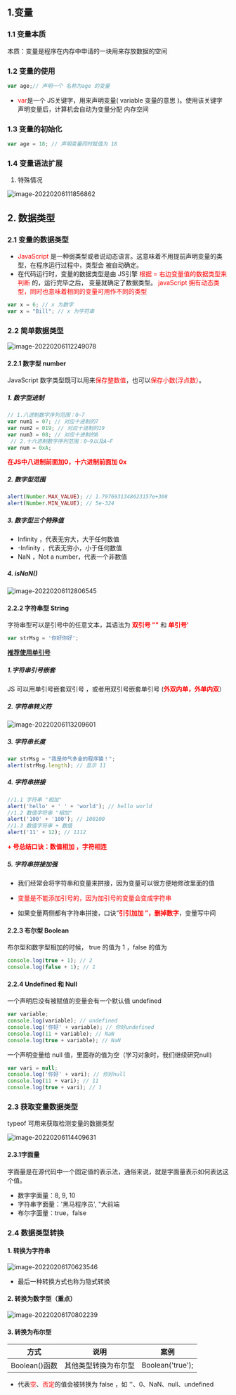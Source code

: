 ## 1.变量 

### 1.1 变量本质

本质：变量是程序在内存中申请的一块用来存放数据的空间

### 1.2 变量的使用

```javascript
var age;// 声明一个 名称为age 的变量 
```

+ <font color='red'>var</font>是一个 JS关键字，用来声明变量( variable 变量的意思 )。使用该关键字声明变量后，计算机会自动为变量分配 内存空间

### 1.3 变量的初始化

```javascript
var age = 18; // 声明变量同时赋值为 18 
```

### 1.4 变量语法扩展

1. 特殊情况

![image-20220206111856862](https://gitee.com/cws201800115/typora-images/raw/master/image-20220206111856862.png)

## 2. 数据类型

### 2.1 变量的数据类型

+ <font color='red'>JavaScript</font> 是一种弱类型或者说动态语言。这意味着不用提前声明变量的类型，在程序运行过程中，类型会 被自动确定。
+ 在代码运行时，变量的数据类型是由 JS引擎<font color='red'> 根据 = 右边变量值的数据类型来判断</font> 的，运行完毕之后， 变量就确定了数据类型。 <font color='red'>javaScript 拥有动态类型，同时也意味着相同的变量可用作不同的类型</font>

```javascript
var x = 6; // x 为数字
var x = "Bill"; // x 为字符串
```

### 2.2 简单数据类型

![image-20220206112249078](https://gitee.com/cws201800115/typora-images/raw/master/image-20220206112249078.png)

#### 2.2.1 数字型 number

JavaScript 数字类型既可以用来<font color='red'>保存整数值</font>，也可以<font color='red'>保存小数(浮点数）</font>。

##### 1. 数字型进制

```javascript
// 1.八进制数字序列范围：0~7
var num1 = 07; // 对应十进制的7
var num2 = 019; // 对应十进制的19
var num3 = 08; // 对应十进制的8
 // 2.十六进制数字序列范围：0~9以及A~F
var num = 0xA;
```

<font color='red'>**在JS中八进制前面加0，十六进制前面加 0x**</font>

##### 2. 数字型范围

```javascript
alert(Number.MAX_VALUE); // 1.7976931348623157e+308
alert(Number.MIN_VALUE); // 5e-324
```

##### 3. 数字型三个特殊值

+  Infinity ，代表无穷大，大于任何数值
+  -Infinity ，代表无穷小，小于任何数值
+ NaN ，Not a number，代表一个非数值

##### 4. isNaN()

![image-20220206112806545](https://gitee.com/cws201800115/typora-images/raw/master/image-20220206112806545.png)

#### 2.2.2 字符串型 String

字符串型可以是引号中的任意文本，其语法为 <font color='red'>**双引号 ""** </font>和 <font color='red'>**单引号'**</font>

```javascript
var strMsg = '你好你好';
```

**<u>推荐使用单引号</u>**

##### 1.字符串引号嵌套

JS 可以用单引号嵌套双引号 ，或者用双引号嵌套单引号 (**<font color='red'>外双内单，外单内双</font>**）

##### 2. 字符串转义符

![image-20220206113209601](https://gitee.com/cws201800115/typora-images/raw/master/image-20220206113209601.png)

##### 3. 字符串长度

```javascript
var strMsg = "我是帅气多金的程序猿！";
alert(strMsg.length); // 显示 11
```

##### 4. 字符串拼接

```javascript
//1.1 字符串 "相加"
alert('hello' + ' ' + 'world'); // hello world
//1.2 数值字符串 "相加" 
alert('100' + '100'); // 100100
//1.3 数值字符串 + 数值
alert('11' + 12); // 1112 
```

<font color='red'>**+ 号总结口诀：数值相加 ，字符相连**</font>

##### 5. 字符串拼接加强

+ 我们经常会将字符串和变量来拼接，因为变量可以很方便地修改里面的值
+ <font color='red'>变量是不能添加引号的，因为加引号的变量会变成字符串</font>

+ 如果变量两侧都有字符串拼接，口诀“**<font color='red'>引引加加 ”，删掉数字</font>**，变量写中间

#### 2.2.3 布尔型 Boolean

布尔型和数字型相加的时候， true 的值为 1 ，false 的值为

```javascript
console.log(true + 1); // 2
console.log(false + 1); // 1
```

#### 2.2.4 Undefined 和 Null

一个声明后没有被赋值的变量会有一个默认值 undefined 

```javascript
var variable;
console.log(variable); // undefined
console.log('你好' + variable); // 你好undefined
console.log(11 + variable); // NaN
console.log(true + variable); // NaN
```

一个声明变量给 null 值，里面存的值为空（学习对象时，我们继续研究null)

```javascript
var vari = null;
console.log('你好' + vari); // 你好null
console.log(11 + vari); // 11
console.log(true + vari); // 1
```

### 2.3 获取变量数据类型

typeof 可用来获取检测变量的数据类型

![image-20220206114409631](https://gitee.com/cws201800115/typora-images/raw/master/image-20220206114409631.png)

#### 2.3.1字面量

字面量是在源代码中一个固定值的表示法，通俗来说，就是字面量表示如何表达这个值。

+  数字字面量：8, 9, 10
+  字符串字面量：'黑马程序员', "大前端
+  布尔字面量：true，false

### 2.4 数据类型转换

#### 1. 转换为字符串

![image-20220206170623546](https://gitee.com/cws201800115/typora-images/raw/master/image-20220206170623546.png)

+ 最后一种转换方式也称为隐式转换

#### 2. 转换为数字型（重点）

![image-20220206170802239](https://gitee.com/cws201800115/typora-images/raw/master/image-20220206170802239.png)

#### 3. 转换为布尔型

| 方式          | 说明                 | 案例             |
| ------------- | -------------------- | ---------------- |
| Boolean()函数 | 其他类型转换为布尔型 | Boolean('true'); |

+ 代表<font color='red'>空</font>、<font color='red'>否定</font>的值会被转换为 false ，如 ''、0、NaN、null、undefined
